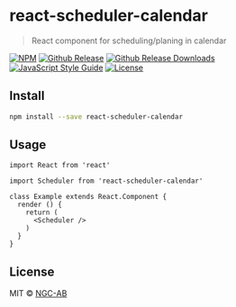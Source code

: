 # react-scheduler-calendar

> React component for scheduling/planing in calendar

[![NPM](https://img.shields.io/npm/v/react-scheduler-calendar.svg)](https://www.npmjs.com/package/react-scheduler-calendar)
[![Github Release](https://img.shields.io/github/release/NGC-AB/react-scheduler-calendar.svg)](https://github.com/NGC-AB/react-scheduler-calendar/releases)
[![Github Release Downloads](https://img.shields.io/github/downloads/NGC-AB/react-scheduler-calendar/total.svg)](https://github.com/NGC-AB/react-scheduler-calendar/releases)
[![JavaScript Style Guide](https://img.shields.io/badge/code_style-standard-brightgreen.svg)](https://standardjs.com)
[![License](https://img.shields.io/github/license/NGC-AB/react-scheduler-calendar.svg)](https://github.com/NGC-AB/react-scheduler-calendar/blob/master/LICENSE)


## Install

```bash
npm install --save react-scheduler-calendar
```

## Usage

```tsx
import React from 'react'

import Scheduler from 'react-scheduler-calendar'

class Example extends React.Component {
  render () {
    return (
      <Scheduler />
    )
  }
}
```

## License

MIT © [NGC-AB](https://github.com/NGC-AB)
